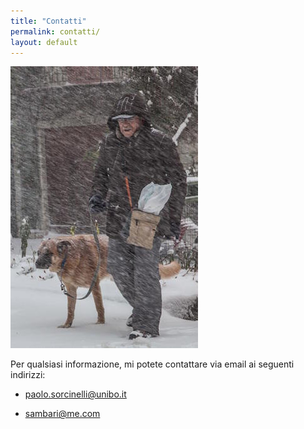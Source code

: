 ```yaml
---
title: "Contatti"
permalink: contatti/
layout: default
---
```


<!-- ![Con Boris](http://i61.tinypic.com/ogxq81.jpg) -->
![Con Boris](/assets/neve.jpg)

Per qualsiasi informazione, mi potete contattare via email ai seguenti indirizzi:

- <a href="mailto:paolo.sorcinelli@unibo.it">paolo.sorcinelli@unibo.it</a>

- <a href="mailto:sambari@me.com">sambari@me.com</a>

<br><br><br><br><br><br><br><br><br><br><br><br><br>